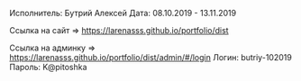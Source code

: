 Исполнитель: Бутрий Алексей
Дата: 08.10.2019 - 13.11.2019

Ссылка на сайт => https://larenasss.github.io/portfolio/dist

Ссылка на админку => https://larenasss.github.io/portfolio/dist/admin/#/login
Логин: butriy-102019
Пароль: K@pitoshka